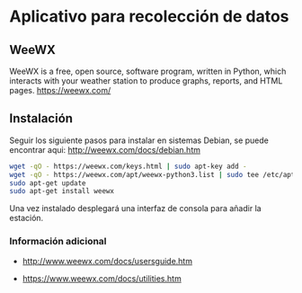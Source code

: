# Aplicativo para recolección de datos

## WeeWX

WeeWX is a free, open source, software program, written in Python, which interacts with your weather station to produce graphs, reports, and HTML pages.
https://weewx.com/

## Instalación

Seguir los siguiente pasos para instalar en sistemas Debian, se puede encontrar aqui: http://weewx.com/docs/debian.htm

```bash
wget -qO - https://weewx.com/keys.html | sudo apt-key add -
wget -qO - https://weewx.com/apt/weewx-python3.list | sudo tee /etc/apt/sources.list.d/weewx.list
sudo apt-get update
sudo apt-get install weewx
```

Una vez instalado desplegará una interfaz de consola para añadir la estación.

### Información adicional

 - http://www.weewx.com/docs/usersguide.htm

 - https://www.weewx.com/docs/utilities.htm

